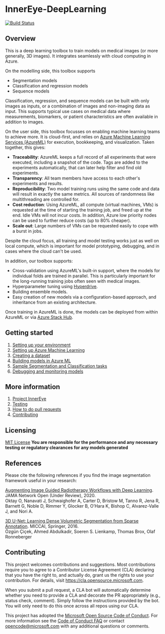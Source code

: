 # InnerEye-DeepLearning

[![Build Status](https://innereye.visualstudio.com/InnerEye/_apis/build/status/InnerEye-DeepLearning/InnerEye-DeepLearning-PR?branchName=master)](https://innereye.visualstudio.com/InnerEye/_build?definitionId=112&branchName=master)

## Overview

This is a deep learning toolbox to train models on medical images (or more generally, 3D images). 
It integrates seamlessly with cloud computing in Azure.
 
On the modelling side, this toolbox supports 
- Segmentation models
- Classification and regression models
- Sequence models

Classification, regression, and sequence models can be built with only images as inputs, or a combination of images
and non-imaging data as input. This supports typical use cases on medical data where measurements, biomarkers, 
or patient characteristics are often available in addition to images.

On the user side, this toolbox focusses on enabling machine learning teams to achieve more. It is cloud-first, and
relies on [Azure Machine Learning Services (AzureML)](https://docs.microsoft.com/en-gb/azure/machine-learning/) for execution,
bookkeeping, and visualization. Taken together, this gives:
- **Traceability**: AzureML keeps a full record of all experiments that were executed, including a snapshot of
the code. Tags are added to the experiments automatically, that can later help filter and find old experiments.
- **Transparency**: All team members have access to each other's experiments and results.
- **Reproducibility**: Two model training runs using the same code and data will result in exactly the same metrics. All
 sources of randomness like multithreading are controlled for.
- **Cost reduction**: Using AzureML, all compute (virtual machines, VMs) is requested at the time of starting the 
training job, and freed up at the end. Idle VMs will not incur costs. In addition, Azure low priority 
nodes can be used to further reduce costs (up to 80% cheaper).
- **Scale out**: Large numbers of VMs can be requested easily to cope with a burst in jobs.

Despite the cloud focus, all training and model testing works just as well on local compute, which is important for
model prototyping, debugging, and in cases where the cloud can't be used.

In addition, our toolbox supports:
 - Cross-validation using AzureML's built-in support, where the models for 
individual folds are trained in parallel. This is particularly important for the long-running training jobs
often seen with medical images. 
- Hyperparameter tuning using
[Hyperdrive](https://docs.microsoft.com/en-us/azure/machine-learning/how-to-tune-hyperparameters).
- Building ensemble models.
- Easy creation of new models via a configuration-based approach, and inheritance from an existing
architecture.
 
Once training in AzureML is done, the models can be deployed from within AzureML or via 
[Azure Stack Hub](https://azure.microsoft.com/en-us/products/azure-stack/hub/).


## Getting started

1. [Setting up your environment](docs/environment.md)
1. [Setting up Azure Machine Learning](docs/setting_up_aml.md)
1. [Creating a dataset](docs/creating_dataset.md)
1. [Building models in Azure ML](docs/building_models.md)
1. [Sample Segmentation and Classification tasks](docs/sample_tasks.md)
1. [Debugging and monitoring models](docs/debugging_and_monitoring.md)

## More information

1. [Project InnerEye](https://www.microsoft.com/en-us/research/project/medical-image-analysis/)
1. [Testing](docs/testing.md)
1. [How to do pull requests](docs/pull_requests.md)
1. [Contributing](docs/contributing.md)

## Licensing

[MIT License](LICENSE.md)
**You are responsible for the performance and any necessary testing or regulatory clearances for any models generated**

## References

Please cite the following references if you find the image segmentation framework useful in your research:

[Augmenting Image Guided Radiotherapy Workflows with Deep Learning](). JAMA Network Open (Under Review), 2020.    
Oktay O, Nanavati J, Schwaighofer A, Carter D, Bristow M, Tanno R, Jena R, Barnett G, Noble D, Rimmer Y, Glocker B, O’Hara K, Bishop C, Alvarez-Valle J, and Nori A.

[3D U-Net: Learning Dense Volumetric Segmentation from Sparse Annotation](https://arxiv.org/abs/1606.06650). MICCAI, Springer, 2016.  
Özgün Çiçek, Ahmed Abdulkadir, Soeren S. Lienkamp, Thomas Brox, Olaf Ronneberger

## Contributing

This project welcomes contributions and suggestions.  Most contributions require you to agree to a
Contributor License Agreement (CLA) declaring that you have the right to, and actually do, grant us
the rights to use your contribution. For details, visit https://cla.opensource.microsoft.com.

When you submit a pull request, a CLA bot will automatically determine whether you need to provide
a CLA and decorate the PR appropriately (e.g., status check, comment). Simply follow the instructions
provided by the bot. You will only need to do this once across all repos using our CLA.

This project has adopted the [Microsoft Open Source Code of Conduct](https://opensource.microsoft.com/codeofconduct/).
For more information see the [Code of Conduct FAQ](https://opensource.microsoft.com/codeofconduct/faq/) or
contact [opencode@microsoft.com](mailto:opencode@microsoft.com) with any additional questions or comments.
